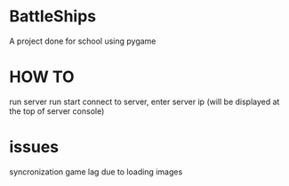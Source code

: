 BattleShips
===========


A project done for school using pygame

HOW TO
======

run server
run start
connect to server, enter server ip (will be displayed at the top of server console)

issues
======

syncronization
game lag due to loading images